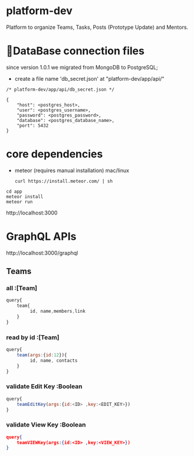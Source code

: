 # platform-dev
Platform to organize Teams, Tasks, Posts (Prototype Update) and Mentors.

# 🚨DataBase connection files 
since version 1.0.1 we migrated from MongoDB to PostgreSQL;

- create a file name 'db_secret.json' at "platform-dev/app/api/"

```
/* platform-dev/app/api/db_secret.json */

{
    "host": <postgres_host>,
    "user": <postgres_username>,
    "password": <postgres_password>,
    "database": <postgres_database_name>,
    "port": 5432
}

```

# core dependencies
- meteor (requires manual installation)
  mac/linux
  ```
  curl https://install.meteor.com/ | sh
  ```
  
```
cd app
meteor install
meteor run
```
http://localhost:3000


# GraphQL APIs
http://localhost:3000/graphql

## Teams
### all  :[Team]
```javascript
query{
	team{
		 id, name,members,link
	}
}
```

### read by id :[Team]
```javascript
query{
	team(args:{id:12}){
		 id, name, contacts
	}
}
```

### validate Edit Key :Boolean
```javascript
query{
	teamEditKey(args:{id:<ID> ,key:<EDIT_KEY>})
}
```


### validate View Key :Boolean
```json
query{
	teamVIEWKey(args:{id:<ID> ,key:<VIEW_KEY>})
}
```

